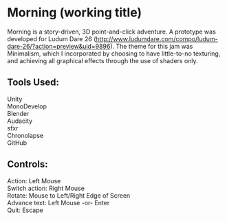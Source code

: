 Morning (working title)
=========

Morning is a story-driven, 3D point-and-click adventure. A prototype was developed for Ludum Dare 26
(http://www.ludumdare.com/compo/ludum-dare-26/?action=preview&uid=9896). The theme for this jam was 
Minimalism, which I incorporated by choosing to have little-to-no texturing, and achieving all
graphical effects through the use of shaders only.

Tools Used: 
-----------
Unity<br/>
MonoDevelop<br/>
Blender<br/>
Audacity<br/>
sfxr<br/>
Chronolapse<br/>
GitHub<br/> 


Controls: 
--------- 
Action: Left Mouse<br/>
Switch action: Right Mouse<br/>
Rotate: Mouse to Left/Right Edge of Screen<br/>
Advance text: Left Mouse -or- Enter<br/>
Quit: Escape<br/>

